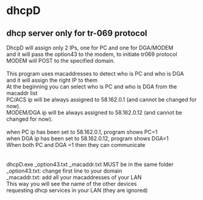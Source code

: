 # dhcpD
## dhcp server only for tr-069 protocol

DhcpD will assign only 2 IPs, one for PC and one for DGA/MODEM<BR>
and it will pass the option43 to the modem, to initiate tr069 protocol<BR>
MODEM will POST to the specified domain.<BR>
<BR>
This program uses macaddresses to detect who is PC and who is DGA<BR>
and it will assign the right IP to them<BR>
At the beginning you can select who is PC and who is DGA from the macaddr list<BR>
PC/ACS ip will be always assigned to 58.162.0.1 (and cannot be changed for now).<BR>
MODEM/DGA ip will be always assigned to 58.162.0.12 (and cannot be changed for now).<BR>
<BR>
when PC ip has been set to 58.162.0.1, program shows PC=1<BR>
when DGA ip has been set to 58.162.0.12, program shows DGA=1<BR>
When both PC and DGA =1 then they can communicate<BR>
<BR>  
dhcpD.exe _option43.txt _macaddr.txt MUST be in the same folder<BR>
_option43.txt: change first line to your domain<BR>
_macaddr.txt:  add all your macaddresses of your LAN<BR>
This way you will see the name of the other devices<BR>
requesting dhcp services in your LAN (they are ignored)<BR>
